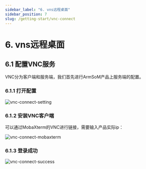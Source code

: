 ```yaml
---
sidebar_label: "6. vns远程桌面"
sidebar_position: 7
slug: /getting-start/vnc-connect
---
```


# 6. vns远程桌面

## 6.1 配置VNC服务

VNC分为客户端和服务端，我们首先进行ArmSoM产品上服务端的配置。

### 6.1.1 打开配置

![vnc-connect-setting](/img/getting-started/vnc-connect-setting.png)

### 6.1.2 安装VNC客户端

可以通过MobaXterm的VNC进行链接，需要输入产品实际ip：

![vnc-connect-mobaxterm](/img/getting-started/vnc-connect-mobaxterm.png)

### 6.1.3 登录成功

![vnc-connect-success](/img/getting-started/vnc-connect-success.png)
